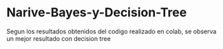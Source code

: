 # Narive-Bayes-y-Decision-Tree
Segun los resultados obtenidos del codigo realizado en colab, se observa un mejor resultado con decision tree
